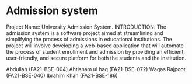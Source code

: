 # Admission system 
 Project Name: University Admission System.
 INTRODUCTION:
 The admission system is a software project aimed at streamlining and simplifying the process of admissions in educational institutions. The project will involve developing a web-based application that will automate the process of student enrollment and admission by providing an efficient, user-friendly, and secure platform for both the students and the institution.

 
 Abdullah        (FA21-BSE-004)
 Ahtisham ul haq (FA21-BSE-072)
 Waqas Rajpoot   (FA21-BSE-040)
 Ibrahim Khan    (FA21-BSE-186)
